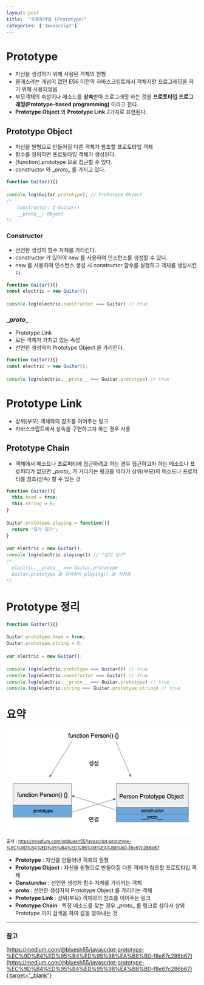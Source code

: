 ```yaml
---
layout: post
title:  "프로토타입 (Prototype)"
categories: ['Javascript']
---
```


# Prototype

* 자신을 생성하기 위해 사용된 객체의 원형
* 클래스라는 개념이 없던 ES6 이전의 자바스크립트에서 객체지향 프로그래밍을 하기 위해 사용되었음
* 부모객체의 속성이나 메소드를 **상속**받아 프로그래밍 하는 것을 **프로토타입 프로그래밍(Prototype-based programming)** 이라고 한다.
* **Prototype Object** 와 **Prototype Link** 2가지로 표현된다.

## Prototype Object

* 자신을 원형으로 만들어질 다른 객체가 참조할 프로토타입 객체
* 함수를 정의하면 프로토타입 객체가 생성된다.
* [function].prototype 으로 접근할 수 있다.
* constructor 와 \__proto__ 를 가지고 있다.

```js
function Guitar(){}

console.log(Guitar.prototype); // Prototype Object
/*
    constructor: ƒ Guitar()
    __proto__: Object
*/
```
### Constructor

* 선언한 생성자 함수 자체를 가리킨다.
* constructor 가 있어야 new 를 사용하여 인스턴스를 생성할 수 있다.
* new 를 사용하여 인스턴스 생성 시 constructor 함수를 실행하고 객체를 생성시킨다.

```js
function Guitar(){}
const electric = new Guitar();

console.log(electric.constructor === Guitar) // true
```

### \__proto__

* Prototype Link
* 모든 객체가 가지고 있는 속성
* 선언한 생성자의 Prototype Object 을 가리킨다.

```js
function Guitar(){}
const electric = new Guitar();

console.log(electric.__proto__ === Guitar.prototype) // true
```

# Prototype Link

* 상위(부모) 객체와의 참조를 이어주는 링크
* 자바스크립트에서 상속을 구현하고자 하는 경우 사용

## Prototype Chain

* 객체에서 메소드나 프로퍼티에 접근하려고 하는 경우 접근하고자 하는 메소드나 프로퍼티가 없으면 \__proto__ 가 가리키는 링크를 따라가 상위(부모)의 메소드나 프로퍼티를 참조(상속) 할 수 있는 것

```js
function Guitar(){
  this.head = true;
  this.string = 6;
} 

Guitar.prototype.playing = function(){
  return '딩가 딩가';
}

var electric = new Guitar();
console.log(electric.playing()) // "딩가 딩가"
/*
  electric.__proto__ === Guitar.prototype
  Guitar.prototype 을 검색하여 playing() 을 가져옴
*/
```

# Prototype 정리

```js
function Guitar(){}

Guitar.prototype.head = true; 
Guitar.prototype.string = 6;

var electric = new Guitar();

console.log(electric.prototype === Guitar()) // true
console.log(electric.constructor === Guitar) // true
console.log(electric.__proto__ === Guitar.prototype) // true
console.log(electric.string === Guitar.prototype.string) // true
```

# 요약

![프로토타입 과정](/img/posts/javascript/prototype/prototype.png)
<small>출처 : https://medium.com/@bluesh55/javascript-prototype-%EC%9D%B4%ED%95%B4%ED%95%98%EA%B8%B0-f8e67c286b67</small>

* **Prototype** : 자신을 만들어낸 객체의 원형
* **Prototype Object** : 자신을 원형으로 만들어질 다른 객체가 참조할 프로토타입 객체
* **Consturctor** : 선언한 생성자 함수 자체를 가리키는 객체
* **__proto__** : 선언한 생성자의 Prototype Object 를 가리키는 객체
* **Prototype Link** : 상위(부모) 객체와의 참조를 이어주는 링크
* **Prototype Chain** : 특정 메소드를 찾는 경우 \__proto__ 를 링크로 삼아서 상위 Prototype 까지 검색을 하여 값을 찾아내는 것

---

### 참고

[https://medium.com/@bluesh55/javascript-prototype-%EC%9D%B4%ED%95%B4%ED%95%98%EA%B8%B0-f8e67c286b67](https://medium.com/@bluesh55/javascript-prototype-%EC%9D%B4%ED%95%B4%ED%95%98%EA%B8%B0-f8e67c286b67){:target="_blank"}   
